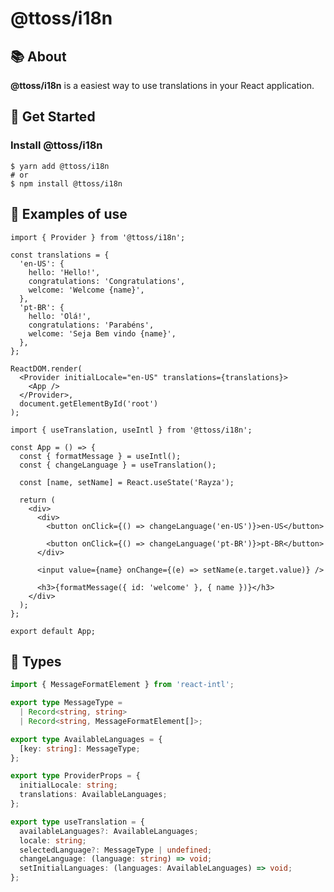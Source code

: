 # @ttoss/i18n

## 📚 About

<strong> @ttoss/i18n</strong> is a easiest way to use translations in your React application.

## 🚀 Get Started

### Install @ttoss/i18n

```shell
$ yarn add @ttoss/i18n
# or
$ npm install @ttoss/i18n
```

## 📄 Examples of use

```tsx title="src/index.tsx"
import { Provider } from '@ttoss/i18n';

const translations = {
  'en-US': {
    hello: 'Hello!',
    congratulations: 'Congratulations',
    welcome: 'Welcome {name}',
  },
  'pt-BR': {
    hello: 'Olá!',
    congratulations: 'Parabéns',
    welcome: 'Seja Bem vindo {name}',
  },
};

ReactDOM.render(
  <Provider initialLocale="en-US" translations={translations}>
    <App />
  </Provider>,
  document.getElementById('root')
);
```

```tsx title="src/App.tsx"
import { useTranslation, useIntl } from '@ttoss/i18n';

const App = () => {
  const { formatMessage } = useIntl();
  const { changeLanguage } = useTranslation();

  const [name, setName] = React.useState('Rayza');

  return (
    <div>
      <div>
        <button onClick={() => changeLanguage('en-US')}>en-US</button>

        <button onClick={() => changeLanguage('pt-BR')}>pt-BR</button>
      </div>

      <input value={name} onChange={(e) => setName(e.target.value)} />

      <h3>{formatMessage({ id: 'welcome' }, { name })}</h3>
    </div>
  );
};

export default App;
```

## 📘 Types

```ts
import { MessageFormatElement } from 'react-intl';

export type MessageType =
  | Record<string, string>
  | Record<string, MessageFormatElement[]>;

export type AvailableLanguages = {
  [key: string]: MessageType;
};

export type ProviderProps = {
  initialLocale: string;
  translations: AvailableLanguages;
};

export type useTranslation = {
  availableLanguages?: AvailableLanguages;
  locale: string;
  selectedLanguage?: MessageType | undefined;
  changeLanguage: (language: string) => void;
  setInitialLanguages: (languages: AvailableLanguages) => void;
};
```
